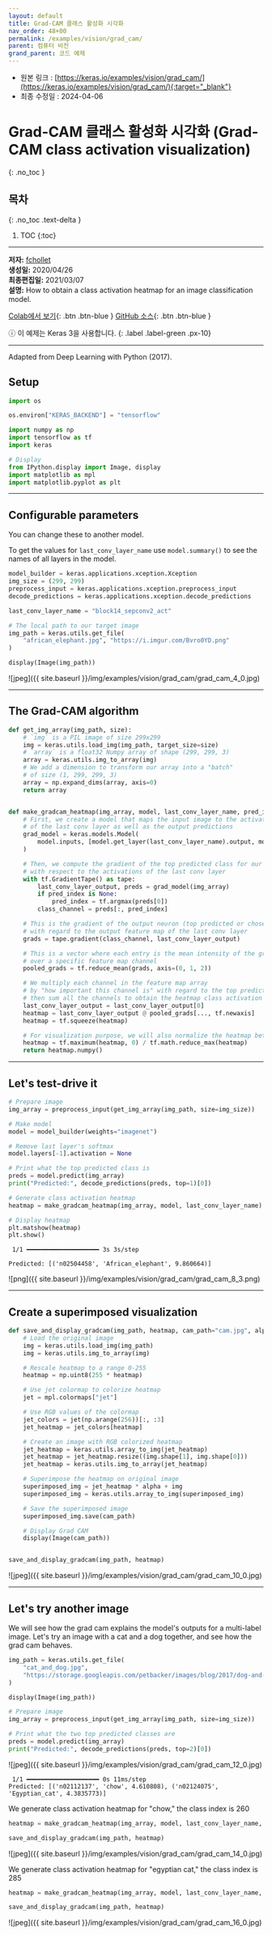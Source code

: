 ```yaml
---
layout: default
title: Grad-CAM 클래스 활성화 시각화
nav_order: 48+00
permalink: /examples/vision/grad_cam/
parent: 컴퓨터 비전
grand_parent: 코드 예제
---
```


* 원본 링크 : [https://keras.io/examples/vision/grad_cam/](https://keras.io/examples/vision/grad_cam/){:target="_blank"}
* 최종 수정일 : 2024-04-06

# Grad-CAM 클래스 활성화 시각화 (Grad-CAM class activation visualization)
{: .no_toc }

## 목차
{: .no_toc .text-delta }

1. TOC
{:toc}

---

**저자:** [fchollet](https://twitter.com/fchollet)  
**생성일:** 2020/04/26  
**최종편집일:** 2021/03/07  
**설명:** How to obtain a class activation heatmap for an image classification model.

[Colab에서 보기](https://colab.research.google.com/github/keras-team/keras-io/blob/master/examples/vision/ipynb/grad_cam.ipynb){: .btn .btn-blue }
[GitHub 소스](https://github.com/keras-team/keras-io/blob/master/examples/vision/grad_cam.py){: .btn .btn-blue }

ⓘ 이 예제는 Keras 3을 사용합니다.
{: .label .label-green .px-10}

----

Adapted from Deep Learning with Python (2017).

## Setup

```python
import os

os.environ["KERAS_BACKEND"] = "tensorflow"

import numpy as np
import tensorflow as tf
import keras

# Display
from IPython.display import Image, display
import matplotlib as mpl
import matplotlib.pyplot as plt
```

* * *

Configurable parameters
-----------------------

You can change these to another model.

To get the values for `last_conv_layer_name` use `model.summary()` to see the names of all layers in the model.

```python
model_builder = keras.applications.xception.Xception
img_size = (299, 299)
preprocess_input = keras.applications.xception.preprocess_input
decode_predictions = keras.applications.xception.decode_predictions

last_conv_layer_name = "block14_sepconv2_act"

# The local path to our target image
img_path = keras.utils.get_file(
    "african_elephant.jpg", "https://i.imgur.com/Bvro0YD.png"
)

display(Image(img_path))
```

![jpeg]({{ site.baseurl }}/img/examples/vision/grad_cam/grad_cam_4_0.jpg)

* * *

The Grad-CAM algorithm
----------------------

```python
def get_img_array(img_path, size):
    # `img` is a PIL image of size 299x299
    img = keras.utils.load_img(img_path, target_size=size)
    # `array` is a float32 Numpy array of shape (299, 299, 3)
    array = keras.utils.img_to_array(img)
    # We add a dimension to transform our array into a "batch"
    # of size (1, 299, 299, 3)
    array = np.expand_dims(array, axis=0)
    return array


def make_gradcam_heatmap(img_array, model, last_conv_layer_name, pred_index=None):
    # First, we create a model that maps the input image to the activations
    # of the last conv layer as well as the output predictions
    grad_model = keras.models.Model(
        model.inputs, [model.get_layer(last_conv_layer_name).output, model.output]
    )

    # Then, we compute the gradient of the top predicted class for our input image
    # with respect to the activations of the last conv layer
    with tf.GradientTape() as tape:
        last_conv_layer_output, preds = grad_model(img_array)
        if pred_index is None:
            pred_index = tf.argmax(preds[0])
        class_channel = preds[:, pred_index]

    # This is the gradient of the output neuron (top predicted or chosen)
    # with regard to the output feature map of the last conv layer
    grads = tape.gradient(class_channel, last_conv_layer_output)

    # This is a vector where each entry is the mean intensity of the gradient
    # over a specific feature map channel
    pooled_grads = tf.reduce_mean(grads, axis=(0, 1, 2))

    # We multiply each channel in the feature map array
    # by "how important this channel is" with regard to the top predicted class
    # then sum all the channels to obtain the heatmap class activation
    last_conv_layer_output = last_conv_layer_output[0]
    heatmap = last_conv_layer_output @ pooled_grads[..., tf.newaxis]
    heatmap = tf.squeeze(heatmap)

    # For visualization purpose, we will also normalize the heatmap between 0 & 1
    heatmap = tf.maximum(heatmap, 0) / tf.math.reduce_max(heatmap)
    return heatmap.numpy()
```

* * *

Let's test-drive it
-------------------

```python
# Prepare image
img_array = preprocess_input(get_img_array(img_path, size=img_size))

# Make model
model = model_builder(weights="imagenet")

# Remove last layer's softmax
model.layers[-1].activation = None

# Print what the top predicted class is
preds = model.predict(img_array)
print("Predicted:", decode_predictions(preds, top=1)[0])

# Generate class activation heatmap
heatmap = make_gradcam_heatmap(img_array, model, last_conv_layer_name)

# Display heatmap
plt.matshow(heatmap)
plt.show()
```

```
 1/1 ━━━━━━━━━━━━━━━━━━━━ 3s 3s/step

Predicted: [('n02504458', 'African_elephant', 9.860664)]
```

![png]({{ site.baseurl }}/img/examples/vision/grad_cam/grad_cam_8_3.png)

* * *

Create a superimposed visualization
-----------------------------------

```python
def save_and_display_gradcam(img_path, heatmap, cam_path="cam.jpg", alpha=0.4):
    # Load the original image
    img = keras.utils.load_img(img_path)
    img = keras.utils.img_to_array(img)

    # Rescale heatmap to a range 0-255
    heatmap = np.uint8(255 * heatmap)

    # Use jet colormap to colorize heatmap
    jet = mpl.colormaps["jet"]

    # Use RGB values of the colormap
    jet_colors = jet(np.arange(256))[:, :3]
    jet_heatmap = jet_colors[heatmap]

    # Create an image with RGB colorized heatmap
    jet_heatmap = keras.utils.array_to_img(jet_heatmap)
    jet_heatmap = jet_heatmap.resize((img.shape[1], img.shape[0]))
    jet_heatmap = keras.utils.img_to_array(jet_heatmap)

    # Superimpose the heatmap on original image
    superimposed_img = jet_heatmap * alpha + img
    superimposed_img = keras.utils.array_to_img(superimposed_img)

    # Save the superimposed image
    superimposed_img.save(cam_path)

    # Display Grad CAM
    display(Image(cam_path))


save_and_display_gradcam(img_path, heatmap)
```

![jpeg]({{ site.baseurl }}/img/examples/vision/grad_cam/grad_cam_10_0.jpg)

* * *

Let's try another image
-----------------------

We will see how the grad cam explains the model's outputs for a multi-label image. Let's try an image with a cat and a dog together, and see how the grad cam behaves.

```python
img_path = keras.utils.get_file(
    "cat_and_dog.jpg",
    "https://storage.googleapis.com/petbacker/images/blog/2017/dog-and-cat-cover.jpg",
)

display(Image(img_path))

# Prepare image
img_array = preprocess_input(get_img_array(img_path, size=img_size))

# Print what the two top predicted classes are
preds = model.predict(img_array)
print("Predicted:", decode_predictions(preds, top=2)[0])
```

![jpeg]({{ site.baseurl }}/img/examples/vision/grad_cam/grad_cam_12_0.jpg)

```
 1/1 ━━━━━━━━━━━━━━━━━━━━ 0s 11ms/step
Predicted: [('n02112137', 'chow', 4.610808), ('n02124075', 'Egyptian_cat', 4.3835773)]
```

We generate class activation heatmap for "chow," the class index is 260

```python
heatmap = make_gradcam_heatmap(img_array, model, last_conv_layer_name, pred_index=260)

save_and_display_gradcam(img_path, heatmap)
```

![jpeg]({{ site.baseurl }}/img/examples/vision/grad_cam/grad_cam_14_0.jpg)

We generate class activation heatmap for "egyptian cat," the class index is 285

```python
heatmap = make_gradcam_heatmap(img_array, model, last_conv_layer_name, pred_index=285)

save_and_display_gradcam(img_path, heatmap)
```

![jpeg]({{ site.baseurl }}/img/examples/vision/grad_cam/grad_cam_16_0.jpg)
